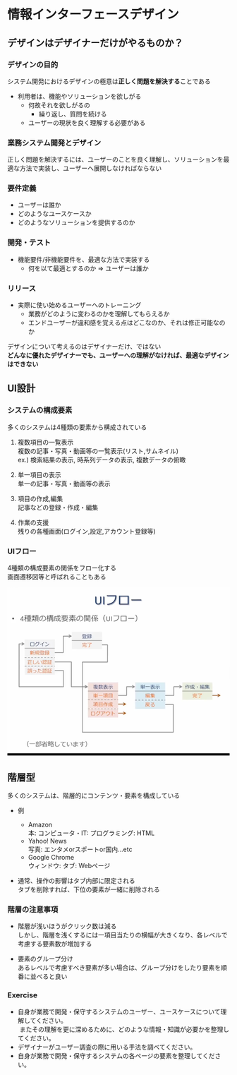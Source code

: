 # 情報インターフェースデザイン
## デザインはデザイナーだけがやるものか？
### デザインの目的  
システム開発におけるデザインの極意は**正しく問題を解決する**ことである  
- 利用者は、機能やソリューションを欲しがる  
  - 何故それを欲しがるの  
    - 繰り返し、質問を続ける  
  - ユーザーの現状を良く理解する必要がある  

### 業務システム開発とデザイン  
正しく問題を解決するには、ユーザーのことを良く理解し、ソリューションを最適な方法で実装し、ユーザーへ展開しなければならない

### 要件定義
- ユーザーは誰か
- どのようなユースケースか  
- どのようなソリューションを提供するのか  

### 開発・テスト
- 機能要件/非機能要件を、最適な方法で実装する  
  - 何を以て最適とするのか => ユーザーは誰か  

### リリース
- 実際に使い始めるユーザーへのトレーニング  
  - 業務がどのように変わるのかを理解してもらえるか
  - エンドユーザーが違和感を覚える点はどこなのか、それは修正可能なのか

デザインについて考えるのはデザイナーだけ、ではない  
**どんなに優れたデザイナーでも、ユーザーへの理解がなければ、最適なデザインはできない**

## UI設計
### システムの構成要素
多くのシステムは4種類の要素から構成されている  

1.  複数項目の一覧表示  
    複数の記事・写真・動画等の一覧表示(リスト,サムネイル)  
    ex.) 検索結果の表示, 時系列データの表示, 複数データの俯瞰

2.  単一項目の表示  
    単一の記事・写真・動画等の表示  

3.  項目の作成,編集  
    記事などの登録・作成・編集  

4.  作業の支援  
    残りの各種画面(ログイン,設定,アカウント登録等)

### UIフロー
4種類の構成要素の関係をフロー化する  
画面遷移図等と呼ばれることもある  

![img](UIFlow.png)

## 階層型
多くのシステムは、階層的にコンテンツ・要素を構成している

- 例  
  - Amazon  
    本: コンピュータ・IT: プログラミング: HTML  
  - Yahoo! News  
    写真: エンタメorスポートor国内...etc  
  - Google Chrome  
    ウィンドウ: タブ: Webページ

- 通常、操作の影響はタブ内部に限定される  
  タブを削除すれば、下位の要素が一緒に削除される  

### 階層の注意事項
- 階層が浅いほうがクリック数は減る  
  しかし、階層を浅くするには一項目当たりの横幅が大きくなり、各レベルで考慮する要素数が増加する

- 要素のグループ分け  
  あるレベルで考慮すべき要素が多い場合は、グループ分けをしたり要素を順番に並べると良い

### Exercise
- 自身が業務で開発・保守するシステムのユーザー、ユースケースについて理解してください。  
  またその理解を更に深めるために、どのような情報・知識が必要かを整理してください。
- デザイナーがユーザー調査の際に用いる手法を調べてください。
- 自身が業務で開発・保守するシステムの各ページの要素を整理してください。
